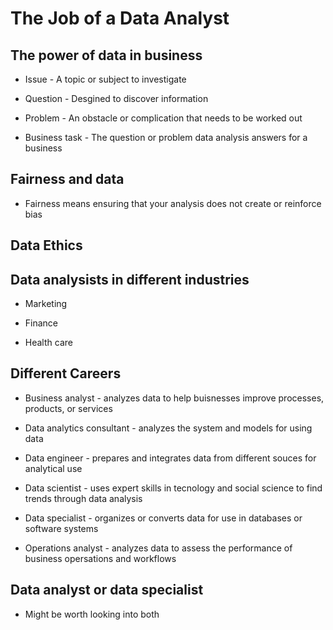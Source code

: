 # The Job of a Data Analyst

## The power of data in business

* Issue - A topic or subject to investigate

* Question - Desgined to discover information

* Problem - An obstacle or complication that needs to be worked out

* Business task - The question or problem data analysis answers for a business

## Fairness and data

* Fairness means ensuring that your analysis does not create or reinforce bias

## Data Ethics

## Data analysists in different industries

* Marketing

* Finance

* Health care

## Different Careers

* Business analyst - analyzes data to help buisnesses improve processes, products, or services

* Data analytics consultant - analyzes the system and models for using data

* Data engineer - prepares and integrates data from different souces for analytical use

* Data scientist - uses expert skills in tecnology and social science to find trends through data analysis

* Data specialist - organizes or converts data for use in databases or software systems

* Operations analyst - analyzes data to assess the performance of business opersations and workflows

## Data analyst or data specialist

* Might be worth looking into both
